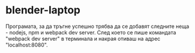 # blender-laptop

Програмата, за да тръгне успешно трябва да се добавят следните неща - nodejs, npm и webpack dev server. 
След което се пише командата "webpack dev server" в терминала и накрая отиваш на адрес "localhost:8080".
